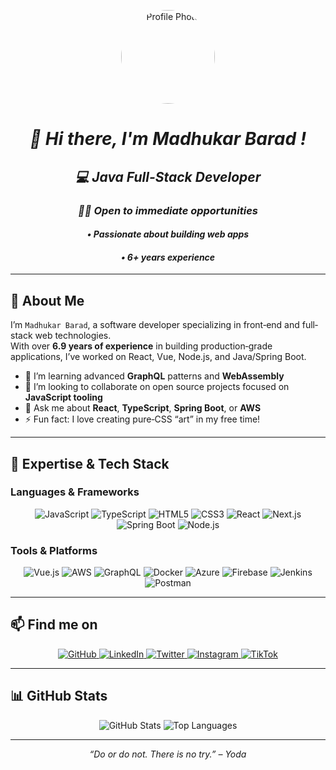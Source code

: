 <!-- ───────────────────────────────────────────────────────────────────────────── -->
<!--                             Profile Header/Banner                             -->
<!-- ───────────────────────────────────────────────────────────────────────────── -->

<p align="center">
  <img width="150" src="https://github.com/<Madhukar Barad>.png" alt="Profile Photo" style="border-radius:50%;" />
</p>
 <em>
<h1 align="center">👋 Hi there, I'm Madhukar Barad !</h1>
<h2 align="center">💻 Java Full-Stack Developer </h2>
<h3 align="center">🙋🏻 Open to immediate opportunities </h3>
<p align="center">
</em> 
<em>
<h4 align="center"> • Passionate about building web apps </h4>
<h4 align="center">• 6+ years experience </h4>
</em>
</p>

---

<!-- ───────────────────────────────────────────────────────────────────────────── -->
<!--                                 Bio / Expertise                               -->
<!-- ───────────────────────────────────────────────────────────────────────────── -->

## 🔭 About Me

I’m `Madhukar Barad`, a software developer specializing in front‐end and full‐stack web technologies.  
With over **6.9 years of experience** in building production‐grade applications, I’ve worked on React, Vue, Node.js, and Java/Spring Boot.

 
- 🌱 I’m learning advanced **GraphQL** patterns and **WebAssembly**  
- 👯 I’m looking to collaborate on open source projects focused on **JavaScript tooling**  
- 💬 Ask me about **React**, **TypeScript**, **Spring Boot**, or **AWS**  
- ⚡ Fun fact: I love creating pure‐CSS “art” in my free time!

---

<!-- ───────────────────────────────────────────────────────────────────────────── -->
<!--                                 Tech Stack                                     -->
<!-- ───────────────────────────────────────────────────────────────────────────── -->

## 🚀 Expertise & Tech Stack

### Languages & Frameworks
<p align="center">
  <img src="https://img.shields.io/badge/JavaScript-F7DF1E?style=for-the-badge&logo=javascript&logoColor=black" alt="JavaScript" />
  <img src="https://img.shields.io/badge/TypeScript-3178C6?style=for-the-badge&logo=typescript&logoColor=white" alt="TypeScript" />
  <img src="https://img.shields.io/badge/HTML5-E34F26?style=for-the-badge&logo=html5&logoColor=white" alt="HTML5" />
  <img src="https://img.shields.io/badge/CSS3-1572B6?style=for-the-badge&logo=css3&logoColor=white" alt="CSS3" />
  <img src="https://img.shields.io/badge/React-20232A?style=for-the-badge&logo=react&logoColor=61DAFB" alt="React" />
  <img src="https://img.shields.io/badge/Next.js-000000?style=for-the-badge&logo=next.js&logoColor=white" alt="Next.js" />
  <img src="https://img.shields.io/badge/Spring Boot-6DB33F?style=for-the-badge&logo=spring%20boot&logoColor=white" alt="Spring Boot" />
  <img src="https://img.shields.io/badge/Node.js-339933?style=for-the-badge&logo=node.js&logoColor=white" alt="Node.js" />
</p>

### Tools & Platforms
<p align="center">
  <img src="https://img.shields.io/badge/Vue.js-4FC08D?style=for-the-badge&logo=vue.js&logoColor=white" alt="Vue.js" />
  <img src="https://img.shields.io/badge/AWS-232F3E?style=for-the-badge&logo=amazon-aws&logoColor=orange" alt="AWS" />
  <img src="https://img.shields.io/badge/GraphQL-E10098?style=for-the-badge&logo=graphql&logoColor=white" alt="GraphQL" />
  <img src="https://img.shields.io/badge/ Docker-2496ED?style=for-the-badge&logo=docker&logoColor=white" alt="Docker" />
  <img src="https://img.shields.io/badge/Azure-0089D6?style=for-the-badge&logo=microsoft-azure&logoColor=white" alt="Azure" />
  <img src="https://img.shields.io/badge/ Firebase-FFCA28?style=for-the-badge&logo=firebase&logoColor=black" alt="Firebase" />
  <img src="https://img.shields.io/badge/Jenkins-D24939?style=for-the-badge&logo=jenkins&logoColor=white" alt="Jenkins" />
  <img src="https://img.shields.io/badge/Postman-FF6C37?style=for-the-badge&logo=postman&logoColor=white" alt="Postman" />
</p>

---

<!-- ───────────────────────────────────────────────────────────────────────────── -->
<!--                              Social & Contact Links                             -->
<!-- ───────────────────────────────────────────────────────────────────────────── -->

## 📫 Find me on

<p align="center">
  <a href="[https://github.com/BaradMadhukar/)]" target="_blank">
    <img src="https://img.shields.io/badge/GitHub-100000?style=for-the-badge&logo=github&logoColor=white" alt="GitHub" />
  </a>
  <a href="https://www.linkedin.com/in/<your-linkedin-username>/" target="_blank">
    <img src="https://img.shields.io/badge/LinkedIn-0A66C2?style=for-the-badge&logo=linkedin&logoColor=white" alt="LinkedIn" />
  </a>
  <a href="https://twitter.com/<your-twitter-handle>" target="_blank">
    <img src="https://img.shields.io/badge/Twitter-1DA1F2?style=for-the-badge&logo=twitter&logoColor=white" alt="Twitter" />
  </a>
  <a href="https://www.instagram.com/<your-ig-username>/" target="_blank">
    <img src="https://img.shields.io/badge/Instagram-E4405F?style=for-the-badge&logo=instagram&logoColor=white" alt="Instagram" />
  </a>
  <a href="https://www.tiktok.com/@<your-tiktok-username>" target="_blank">
    <img src="https://img.shields.io/badge/TikTok-000000?style=for-the-badge&logo=tiktok&logoColor=white" alt="TikTok" />
  </a>
</p>

---

<!-- ───────────────────────────────────────────────────────────────────────────── -->
<!--                               GitHub Stats / Achievements                         -->
<!-- ───────────────────────────────────────────────────────────────────────────── -->

## 📊 GitHub Stats

<p align="center">
  <!-- GitHub Readme Stats card (replace username) -->
  <img src="https://github-readme-stats.vercel.app/api?username=<your-username>&show_icons=true&theme=dark" alt="GitHub Stats" />

  <!-- GitHub Top Languages card -->
  <img src="https://github-readme-stats.vercel.app/api/top-langs/?username=<your-username>&layout=compact&theme=dark" alt="Top Languages" />
</p>

---

<p align="center">
  <em>“Do or do not. There is no try.” – Yoda</em>
</p>
